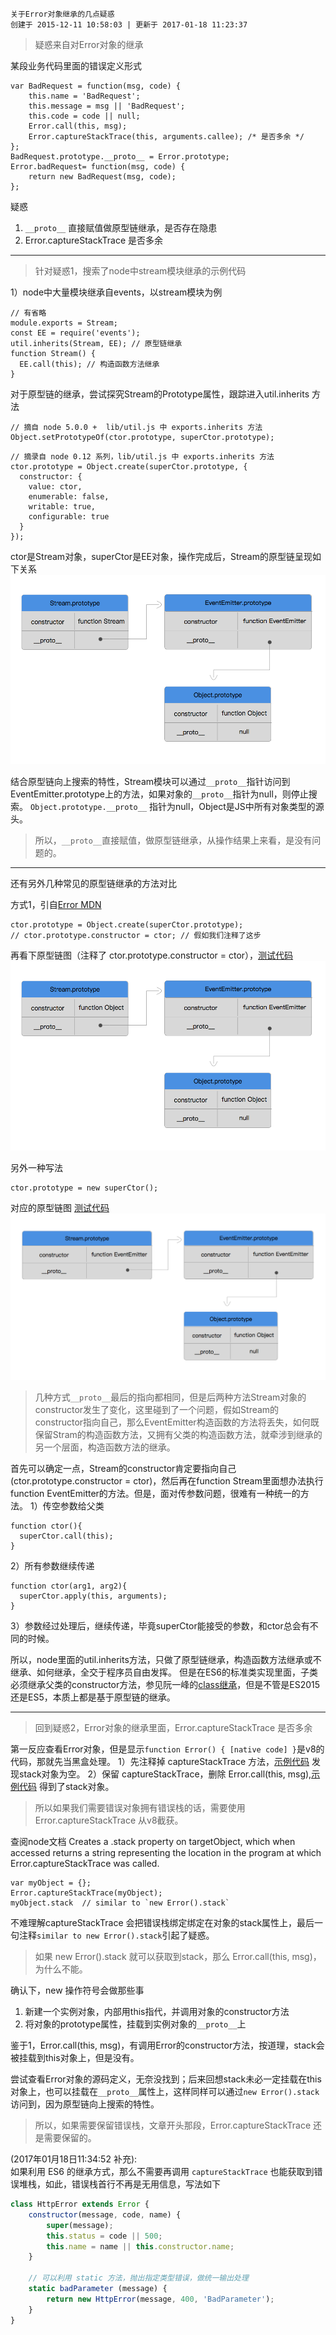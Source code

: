 ```
关于Error对象继承的几点疑惑
创建于 2015-12-11 10:58:03 | 更新于 2017-01-18 11:23:37
```

> 疑惑来自对Error对象的继承

某段业务代码里面的错误定义形式
```
var BadRequest = function(msg, code) {
    this.name = 'BadRequest';
    this.message = msg || 'BadRequest';
    this.code = code || null;
    Error.call(this, msg);
    Error.captureStackTrace(this, arguments.callee); /* 是否多余 */
};
BadRequest.prototype.__proto__ = Error.prototype;
Error.badRequest= function(msg, code) {
    return new BadRequest(msg, code);
};
```

疑惑
1. `__proto__`  直接赋值做原型链继承，是否存在隐患
2. Error.captureStackTrace 是否多余

---
<!-- more -->
> 针对疑惑1，搜索了node中stream模块继承的示例代码

1）node中大量模块继承自events，以stream模块为例
```
// 有省略
module.exports = Stream;
const EE = require('events');
util.inherits(Stream, EE); // 原型链继承
function Stream() {
  EE.call(this); // 构造函数方法继承
}
```

对于原型链的继承，尝试探究Stream的Prototype属性，跟踪进入util.inherits 方法
```
// 摘自 node 5.0.0 +  lib/util.js 中 exports.inherits 方法
Object.setPrototypeOf(ctor.prototype, superCtor.prototype);
```
```
// 摘录自 node 0.12 系列，lib/util.js 中 exports.inherits 方法
ctor.prototype = Object.create(superCtor.prototype, {
  constructor: {
    value: ctor,
    enumerable: false,
    writable: true,
    configurable: true
  }
});
```

ctor是Stream对象，superCtor是EE对象，操作完成后，Stream的原型链呈现如下关系
![继承-原型链关系图.png](../images/继承-原型链关系图-v1.png)

结合原型链向上搜索的特性，Stream模块可以通过`__proto__`指针访问到EventEmitter.prototype上的方法，如果对象的`__proto__`指针为null，则停止搜索。
`Object.prototype.__proto__` 指针为null，Object是JS中所有对象类型的源头。

> 所以，`__proto__`直接赋值，做原型链继承，从操作结果上来看，是没有问题的。

---

还有另外几种常见的原型链继承的方法对比

方式1，引自[Error MDN](https://developer.mozilla.org/zh-CN/docs/Web/JavaScript/Reference/Global_Objects/Error#.E7.A4.BA.E4.BE.8B.3A_.E8.87.AA.E5.AE.9A.E4.B9.89.E5.BC.82.E5.B8.B8.E7.B1.BB.E5.9E.8B)
```
ctor.prototype = Object.create(superCtor.prototype);
// ctor.prototype.constructor = ctor; // 假如我们注释了这步
```
再看下原型链图（注释了 ctor.prototype.constructor = ctor），[测试代码](https://jsfiddle.net/plusman/gdeake7c/39/)
![Object.create-原型链继承](../images/Object.create-原型链继承.png)

另外一种写法
```
ctor.prototype = new superCtor();
```
对应的原型链图 [测试代码](https://jsfiddle.net/plusman/gdeake7c/40/)
![new-原型链继承](../images/new-原型链继承.png)

> 几种方式`__proto__`最后的指向都相同，但是后两种方法Stream对象的constructor发生了变化，这里碰到了一个问题，假如Stream的constructor指向自己，那么EventEmitter构造函数的方法将丢失，如何既保留Stram的构造函数方法，又拥有父类的构造函数方法，就牵涉到继承的另一个层面，构造函数方法的继承。

首先可以确定一点，Stream的constructor肯定要指向自己(ctor.prototype.constructor = ctor)，然后再在function Stream里面想办法执行function EventEmitter的方法。但是，面对传参数问题，很难有一种统一的方法。
1）传空参数给父类
```
function ctor(){
  superCtor.call(this);
}
```
2）所有参数继续传递
```
function ctor(arg1, arg2){
  superCtor.apply(this, arguments);
}
```
3）参数经过处理后，继续传递，毕竟superCtor能接受的参数，和ctor总会有不同的时候。

所以，node里面的util.inherits方法，只做了原型链继承，构造函数方法继承或不继承、如何继承，全交于程序员自由发挥。
但是在ES6的标准类实现里面，子类必须继承父类的constructor方法，参见阮一峰的[class继承](http://es6.ruanyifeng.com/#docs/class#Class的继承)，但是不管是ES2015还是ES5，本质上都是基于原型链的继承。

---

>回到疑惑2，Error对象的继承里面，Error.captureStackTrace 是否多余

第一反应查看Error对象，但是显示`function Error() { [native code] }`是v8的代码，那就先当黑盒处理。
1）先注释掉 captureStackTrace 方法，[示例代码](https://jsfiddle.net/plusman/gdeake7c/45/)
发现stack对象为空。
2）保留 captureStackTrace，删除 Error.call(this, msg),[示例代码](https://jsfiddle.net/plusman/gdeake7c/47/)
得到了stack对象。

> 所以如果我们需要错误对象拥有错误栈的话，需要使用 Error.captureStackTrace 从v8截获。

查阅node文档
Creates a .stack property on targetObject, which when accessed returns a string representing the location in the program at which Error.captureStackTrace was called.
```
var myObject = {};
Error.captureStackTrace(myObject);
myObject.stack  // similar to `new Error().stack`
```
不难理解captureStackTrace 会把错误栈绑定绑定在对象的stack属性上，最后一句注释`similar to new Error().stack`引起了疑惑。

> 如果 new Error().stack 就可以获取到stack，那么 Error.call(this, msg)，为什么不能。

确认下，new 操作符号会做那些事  
1. 新建一个实例对象，内部用this指代，并调用对象的constructor方法
2. 将对象的prototype属性，挂载到实例对象的`__proto__`上

鉴于1，Error.call(this, msg)，有调用Error的constructor方法，按道理，stack会被挂载到this对象上，但是没有。

尝试查看Error对象的源码定义，无奈没找到；后来回想stack未必一定挂载在this对象上，也可以挂载在`__proto__`属性上，这样同样可以通过`new Error().stack`访问到，因为原型链向上搜索的特性。

> 所以，如果需要保留错误栈，文章开头那段，Error.captureStackTrace 还是需要保留的。

(2017年01月18日11:34:52 补充):  
如果利用 ES6 的继承方式，那么不需要再调用 `captureStackTrace` 也能获取到错误堆栈，如此，错误栈首行不再是无用信息，写法如下
```javaScript
class HttpError extends Error {
    constructor(message, code, name) {
        super(message);
        this.status = code || 500;
        this.name = name || this.constructor.name;
    }

    // 可以利用 static 方法，抛出指定类型错误，做统一输出处理
    static badParameter (message) {
        return new HttpError(message, 400, 'BadParameter');
    }
}
```
